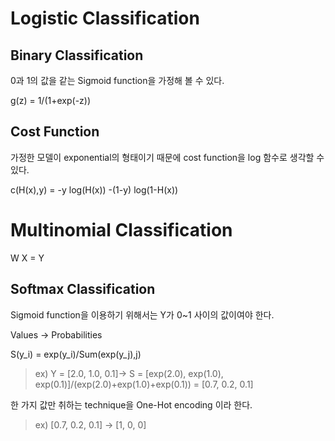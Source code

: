 # Logistic Classification

## Binary Classification

0과 1의 값을 같는 Sigmoid function을 가정해 볼 수 있다.

g(z) = 1/(1+exp(-z))

## Cost Function

가정한 모델이 exponential의 형태이기 때문에 cost function을 log 함수로 생각할 수 있다. 

c(H(x),y) = -y log(H(x)) -(1-y) log(1-H(x))

# Multinomial Classification

W X = Y

## Softmax Classification

Sigmoid function을 이용하기 위해서는 Y가 0~1 사이의 값이여야 한다.

Values -> Probabilities

S(y_i) = exp(y_i)/Sum(exp(y_j),j)

> ex) Y = [2.0, 1.0, 0.1]-> S = [exp(2.0), exp(1.0), exp(0.1)]/(exp(2.0)+exp(1.0)+exp(0.1)) = [0.7, 0.2, 0.1]

한 가지 값만 취하는 technique을 One-Hot encoding 이라 한다.

> ex) [0.7, 0.2, 0.1] -> [1, 0, 0]
